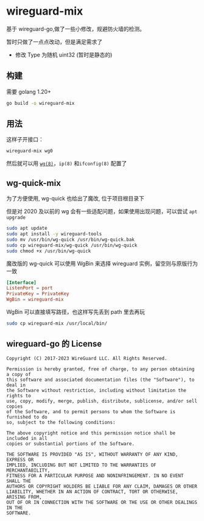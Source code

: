 # wireguard-mix

基于 wireguard-go,做了一些小修改，规避防火墙的检测。

暂时只做了一点点改动，但是满足需求了

- 修改 Type 为随机 uint32 (暂时是静态的)

## 构建

需要 golang 1.20+

```bash
go build -o wireguard-mix
```

## 用法

这样子开接口：

```bash
wireguard-mix wg0
```

然后就可以用 [`wg(8)`](https://git.zx2c4.com/wireguard-tools/about/src/man/wg.8)，`ip(8)` 和`ifconfig(8)` 配置了

## wg-quick-mix

为了方便使用, wg-quick 也给出了魔改, 位于项目根目录下

但是对 2020 及以前的 wg 会有一些适配问题，如果使用出现问题，可以尝试 `apt upgrade`

```bash
sudo apt update
sudo apt install -y wireguard-tools
sudo mv /usr/bin/wg-quick /usr/bin/wg-quick.bak
sudo cp wireguard-mix/wg-quick /usr/bin/wg-quick
sudo chmod +x /usr/bin/wg-quick
```

魔改版的 wg-quick 可以使用 WgBin 来选择 wireguard 实例，留空则与原版行为一致

```conf
[Interface]
ListenPort = port
PrivateKey = PrivateKey 
WgBin = wireguard-mix
```

WgBin 可以直接填写路径，也这样写先丢到 path 里去再玩

```bash
sudo cp wireguard-mix /usr/local/bin/
```

## wireguard-go 的 License

    Copyright (C) 2017-2023 WireGuard LLC. All Rights Reserved.
    
    Permission is hereby granted, free of charge, to any person obtaining a copy of
    this software and associated documentation files (the "Software"), to deal in
    the Software without restriction, including without limitation the rights to
    use, copy, modify, merge, publish, distribute, sublicense, and/or sell copies
    of the Software, and to permit persons to whom the Software is furnished to do
    so, subject to the following conditions:
    
    The above copyright notice and this permission notice shall be included in all
    copies or substantial portions of the Software.
    
    THE SOFTWARE IS PROVIDED "AS IS", WITHOUT WARRANTY OF ANY KIND, EXPRESS OR
    IMPLIED, INCLUDING BUT NOT LIMITED TO THE WARRANTIES OF MERCHANTABILITY,
    FITNESS FOR A PARTICULAR PURPOSE AND NONINFRINGEMENT. IN NO EVENT SHALL THE
    AUTHORS OR COPYRIGHT HOLDERS BE LIABLE FOR ANY CLAIM, DAMAGES OR OTHER
    LIABILITY, WHETHER IN AN ACTION OF CONTRACT, TORT OR OTHERWISE, ARISING FROM,
    OUT OF OR IN CONNECTION WITH THE SOFTWARE OR THE USE OR OTHER DEALINGS IN THE
    SOFTWARE.

